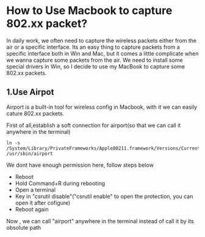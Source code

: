 # How to Use Macbook to capture 802.xx packet?

In daily work,  we often need to capture the wireless packets either from the air or a specific interface. Its an easy thing to capture packets from a specific interface both in Win and Mac, but it comes a little complicate when we wanna capture some packets from the air. We need to install some special drivers in Win, so I decide to use my MacBook to capture some 802.xx packets.

## 1.Use Airpot 

Airport is a built-in tool for wireless config in Macbook, with it we can easily cature 802.xx packets.

First of all,establish a soft connection for airport\(so that we can call it anywhere in the terminal\)

```text
ln -s /System/Library/PrivateFrameworks/Apple80211.framework/Versions/Current/Resources/airport /usr/sbin/airport
```

We dont have enough permission here, follow steps below

* Reboot
* Hold Command+R during rebooting
* Open a terminal
* Key in "csrutil disable"\("csrutil enable" to open the protection, you can open it after cofigure\)
* Reboot again

Now , we can call "airport" anywhere in the terminal instead of call it by its obsolute path



